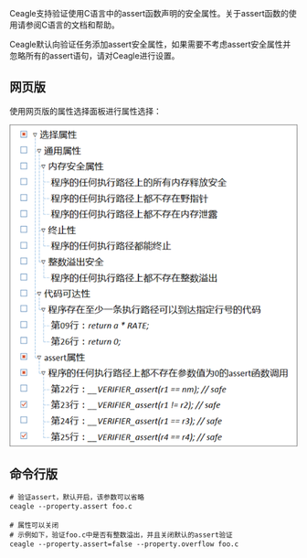 Ceagle支持验证使用C语言中的assert函数声明的安全属性。关于assert函数的使用请参阅C语言的文档和帮助。

Ceagle默认向验证任务添加assert安全属性，如果需要不考虑assert安全属性并忽略所有的assert语句，请对Ceagle进行设置。

## 网页版

使用网页版的属性选择面板进行属性选择：

![面板选择](assert.png)


## 命令行版

```
# 验证assert，默认开启，该参数可以省略
ceagle --property.assert foo.c

# 属性可以关闭
# 示例如下，验证foo.c中是否有整数溢出，并且关闭默认的assert验证
ceagle --property.assert=false --property.overflow foo.c
```
